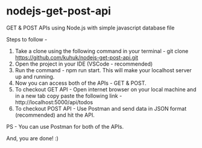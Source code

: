 # nodejs-get-post-api
GET & POST APIs using Node.js with simple javascript database file

Steps to follow -

1. Take a clone using the following command in your terminal - git clone https://github.com/kuhuk/nodejs-get-post-api.git
2. Open the project in your IDE (VSCode - recommended)
3. Run the command - npm run start. This will make your localhost server up and running.
4. Now you can access both of the APIs - GET & POST.
5. To checkout GET API - Open internet browser on your local machine and in a new tab copy paste the following link - http://localhost:5000/api/todos
6. To checkout POST API - Use Postman and send data in JSON format (recommended) and hit the API.

PS - You can use Postman for both of the APIs.

And, you are done! :)
